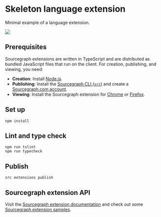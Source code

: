 # Skeleton language extension

Minimal example of a language extension.

![](https://user-images.githubusercontent.com/1387653/50319884-86795600-047e-11e9-8535-aaa8b3bc8e54.png)

## Prerequisites

Sourcegraph extensions are written in TypeScript and are distributed as bundled JavaScript files that run on the client. For creation, publishing, and viewing, you need:

- **Creation**: Install [Node.js](https://nodejs.org).
- **Publishing**: Install the [Sourcegraph CLI (`src`)](https://github.com/sourcegraph/src-cli#installation) and create a [Sourcegraph.com account](https://sourcegraph.com/sign-up).
- **Viewing**: Install the Sourcegraph extension for [Chrome](https://chrome.google.com/webstore/detail/sourcegraph/dgjhfomjieaadpoljlnidmbgkdffpack) or [Firefox](https://addons.mozilla.org/en-US/firefox/addon/sourcegraph/).

## Set up

```
npm install
```

## Lint and type check

```
npm run tslint
npm run typecheck
```

## Publish

```
src extensions publish
```

## Sourcegraph extension API

Visit the [Sourcegraph extension documentation](https://github.com/sourcegraph/sourcegraph-extension-docs) and check out some [Sourcegraph extension samples](https://github.com/sourcegraph/sourcegraph-extension-samples).
